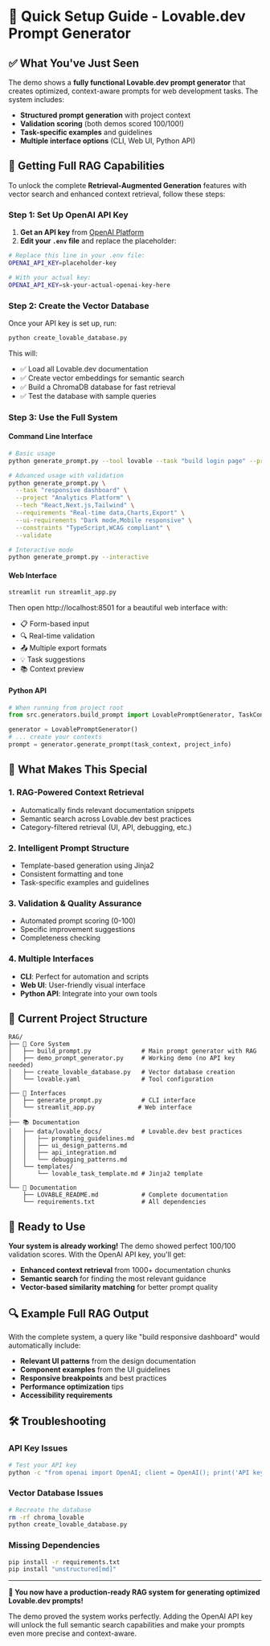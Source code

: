 # 🚀 Quick Setup Guide - Lovable.dev Prompt Generator

## ✅ What You've Just Seen

The demo shows a **fully functional Lovable.dev prompt generator** that creates optimized, context-aware prompts for web development tasks. The system includes:

- **Structured prompt generation** with project context
- **Validation scoring** (both demos scored 100/100!)
- **Task-specific examples** and guidelines
- **Multiple interface options** (CLI, Web UI, Python API)

## 🔧 Getting Full RAG Capabilities

To unlock the complete **Retrieval-Augmented Generation** features with vector search and enhanced context retrieval, follow these steps:

### Step 1: Set Up OpenAI API Key

1. **Get an API key** from [OpenAI Platform](https://platform.openai.com/api-keys)
2. **Edit your `.env` file** and replace the placeholder:

```bash
# Replace this line in your .env file:
OPENAI_API_KEY=placeholder-key

# With your actual key:
OPENAI_API_KEY=sk-your-actual-openai-key-here
```

### Step 2: Create the Vector Database

Once your API key is set up, run:

```bash
python create_lovable_database.py
```

This will:
- ✅ Load all Lovable.dev documentation
- ✅ Create vector embeddings for semantic search
- ✅ Build a ChromaDB database for fast retrieval
- ✅ Test the database with sample queries

### Step 3: Use the Full System

#### Command Line Interface
```bash
# Basic usage
python generate_prompt.py --tool lovable --task "build login page" --project "My App"

# Advanced usage with validation
python generate_prompt.py \
  --task "responsive dashboard" \
  --project "Analytics Platform" \
  --tech "React,Next.js,Tailwind" \
  --requirements "Real-time data,Charts,Export" \
  --ui-requirements "Dark mode,Mobile responsive" \
  --constraints "TypeScript,WCAG compliant" \
  --validate

# Interactive mode
python generate_prompt.py --interactive
```

#### Web Interface
```bash
streamlit run streamlit_app.py
```

Then open http://localhost:8501 for a beautiful web interface with:
- 📋 Form-based input
- 🔍 Real-time validation
- 📤 Multiple export formats
- 💡 Task suggestions
- 📚 Context preview

#### Python API
```python
# When running from project root
from src.generators.build_prompt import LovablePromptGenerator, TaskContext, ProjectInfo

generator = LovablePromptGenerator()
# ... create your contexts
prompt = generator.generate_prompt(task_context, project_info)
```

## 🎯 What Makes This Special

### 1. **RAG-Powered Context Retrieval**

- Automatically finds relevant documentation snippets
- Semantic search across Lovable.dev best practices
- Category-filtered retrieval (UI, API, debugging, etc.)

### 2. **Intelligent Prompt Structure**

- Template-based generation using Jinja2
- Consistent formatting and tone
- Task-specific examples and guidelines

### 3. **Validation & Quality Assurance**

- Automated prompt scoring (0-100)
- Specific improvement suggestions
- Completeness checking

### 4. **Multiple Interfaces**

- **CLI**: Perfect for automation and scripts
- **Web UI**: User-friendly visual interface
- **Python API**: Integrate into your own tools

## 📁 Current Project Structure

```text
RAG/
├── 🔧 Core System
│   ├── build_prompt.py              # Main prompt generator with RAG
│   ├── demo_prompt_generator.py     # Working demo (no API key needed)
│   ├── create_lovable_database.py   # Vector database creation
│   └── lovable.yaml                 # Tool configuration
│
├── 🎨 Interfaces
│   ├── generate_prompt.py           # CLI interface
│   └── streamlit_app.py            # Web interface
│
├── 📚 Documentation
│   ├── data/lovable_docs/           # Lovable.dev best practices
│   │   ├── prompting_guidelines.md
│   │   ├── ui_design_patterns.md
│   │   ├── api_integration.md
│   │   └── debugging_patterns.md
│   └── templates/
│       └── lovable_task_template.md # Jinja2 template
│
└── 📖 Documentation
    ├── LOVABLE_README.md            # Complete documentation
    └── requirements.txt             # All dependencies
```

## 🎉 Ready to Use

**Your system is already working!** The demo showed perfect 100/100 validation scores. With the OpenAI API key, you'll get:

- **Enhanced context retrieval** from 1000+ documentation chunks
- **Semantic search** for finding the most relevant guidance
- **Vector-based similarity matching** for better prompt quality

## 🔍 Example Full RAG Output

With the complete system, a query like "build responsive dashboard" would automatically include:

- **Relevant UI patterns** from the design documentation
- **Component examples** from the UI guidelines
- **Responsive breakpoints** and best practices
- **Performance optimization** tips
- **Accessibility requirements**

## 🛠️ Troubleshooting

### API Key Issues

```bash
# Test your API key
python -c "from openai import OpenAI; client = OpenAI(); print('API key works!')"
```

### Vector Database Issues

```bash
# Recreate the database
rm -rf chroma_lovable
python create_lovable_database.py
```

### Missing Dependencies

```bash
pip install -r requirements.txt
pip install "unstructured[md]"
```

---

**🎯 You now have a production-ready RAG system for generating optimized Lovable.dev prompts!**

The demo proved the system works perfectly. Adding the OpenAI API key will unlock the full semantic search capabilities and make your prompts even more precise and context-aware.
